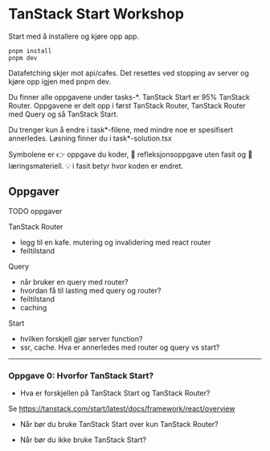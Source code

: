 # TanStack Start Workshop

Start med å installere og kjøre opp app.

```
pnpm install
pnpm dev
```

Datafetching skjer mot api/cafes. Det resettes ved stopping av server og kjøre opp igjen med pnpm dev.

Du finner alle oppgavene under tasks-\*. TanStack Start er 95% TanStack Router. Oppgavene er delt opp i først TanStack Router, TanStack Router med Query og så TanStack Start.

Du trenger kun å endre i task*-filene, med mindre noe er spesifisert annerledes.
Løsning finner du i task*-solution.tsx

Symbolene er 👉 oppgave du koder, 💭 refleksjonsoppgave uten fasit og 📖 læringsmateriell.
💡 i fasit betyr hvor koden er endret.

##

## Oppgaver

TODO oppgaver

TanStack Router

- legg til en kafe. mutering og invalidering med react router
- feiltilstand

Query

- når bruker en query med router?
- hvordan få til lasting med query og router?
- feiltilstand
- caching

Start

- hvilken forskjell gjør server function?
- ssr, cache. Hva er annerledes med router og query vs start?

---

### Oppgave 0: Hvorfor TanStack Start?

- Hva er forskjellen på TanStack Start og TanStack Router?

Se https://tanstack.com/start/latest/docs/framework/react/overview

- Når bør du bruke TanStack Start over kun TanStack Router?

- Når bør du ikke bruke TanStack Start?
